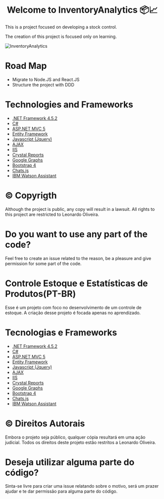 <h1 align="center">Welcome to InventoryAnalytics 📦📈</h1>
<p align="center">
  <p>This is a project focused on developing a stock control.<p/>
  <p>The creation of this project is focused only on learning.<p/>
  
</p>


![InventoryAnalytics](https://i.imgur.com/2LhzHt9.png)


# Road Map
- Migrate to Node.JS and React.JS
- Structure the project with DDD

# Technologies and Frameworks
- [.NET Framework 4.5.2](https://docs.microsoft.com/en-us/dotnet/framework/)
- [C#](https://docs.microsoft.com/en-us/dotnet/csharp/)
- [ASP.NET MVC 5](https://docs.microsoft.com/pt-br/aspnet/mvc/overview/getting-started/introduction/getting-started)
- [Entity Framework](https://docs.microsoft.com/pt-br/ef/)
- [Javascript (Jquery)](https://api.jquery.com/)
- [AJAX](https://api.jquery.com/category/ajax/)
- [IIS](https://docs.microsoft.com/en-us/iis/get-started/whats-new-in-iis-10-version-1709/new-features-introduced-in-iis-10-1709)
- [Crystal Reports](https://www.crystalreports.com/)
- [Google Graphs](https://developers.google.com/chart/)
- [Bootstrap 4](https://getbootstrap.com/docs/4.0/getting-started/introduction/)
- [Chats.js](https://www.chartjs.org/)
- [IBM Watson Assistant](https://www.ibm.com/cloud/watson-assistant/)

# © Copyrigth 
Although the project is public, any copy will result in a lawsuit. All rights to this project are restricted to Leonardo Oliveira.

# Do you want to use any part of the code?
Feel free to create an issue related to the reason, be a pleasure and give permission for some part of the code.



# Controle Estoque e Estatísticas de Produtos(PT-BR)
Esse é um projeto com foco no desenvolvimento de um controle de estoque.
A criação desse projeto é focada apenas no aprendizado.

# Tecnologias e Frameworks
- [.NET Framework 4.5.2](https://docs.microsoft.com/en-us/dotnet/framework/)
- [C#](https://docs.microsoft.com/en-us/dotnet/csharp/)
- [ASP.NET MVC 5](https://docs.microsoft.com/pt-br/aspnet/mvc/overview/getting-started/introduction/getting-started)
- [Entity Framework](https://docs.microsoft.com/pt-br/ef/)
- [Javascript (Jquery)](https://api.jquery.com/)
- [AJAX](https://api.jquery.com/category/ajax/)
- [IIS](https://docs.microsoft.com/en-us/iis/get-started/whats-new-in-iis-10-version-1709/new-features-introduced-in-iis-10-1709)
- [Crystal Reports](https://www.crystalreports.com/)
- [Google Graphs](https://developers.google.com/chart/)
- [Bootstrap 4](https://getbootstrap.com/docs/4.0/getting-started/introduction/)
- [Chats.js](https://www.chartjs.org/)
- [IBM Watson Assistant](https://www.ibm.com/cloud/watson-assistant/)

# © Direitos Autorais 
Embora o projeto seja público, qualquer cópia resultará em uma ação judicial. Todos os direitos deste projeto estão restritos a Leonardo Oliveira.

# Deseja utilizar alguma parte do código?
Sinta-se livre para criar uma issue relatando sobre o motivo, será um prazer ajudar e te dar permissão para alguma parte do código.
